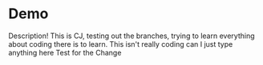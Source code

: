 # Demo
Description!
This is CJ, testing out the branches, trying to learn everything about coding there is to learn. 
This isn't really coding
can I just type anything here
Test for the Change
